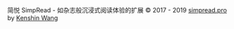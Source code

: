 简悦 SimpRead - 如杂志般沉浸式阅读体验的扩展  © 2017 - 2019 [simpread.pro](https://simpread.pro) by [Kenshin Wang](http://kenshin.wang/)